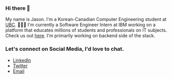 ### Hi there 👋

My name is Jason. I'm a Korean-Canadian Computer Engineering student at [UBC](https://www.ubc.ca/). 
🧑🏻‍💻 I'm currently a Software Engineer Intern at IBM working on a platform that educates millions of students and professionals on IT subjects. Check us out [here](https://cognitiveclass.ai/). I'm primarily working on backend side of the stack.

### Let's connect on Social Media, I'd love to chat.
- [LinkedIn](https://www.linkedin.com/in/minkyusong/)
- [Twitter](https://twitter.com/_smkjason)
- [Email](smkjason@yahoo.com)

<!--
**smkjason/smkjason** is a ✨ _special_ ✨ repository because its `README.md` (this file) appears on your GitHub profile.

Here are some ideas to get you started:

- 🔭 I’m currently working on ...
- 🌱 I’m currently learning ...
- 👯 I’m looking to collaborate on ...
- 🤔 I’m looking for help with ...
- 💬 Ask me about ...
- 📫 How to reach me: ...
- 😄 Pronouns: ...
- ⚡ Fun fact: ...
-->
